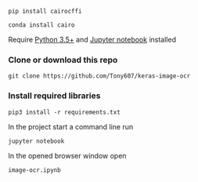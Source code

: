 
```
pip install cairocffi
```
```
conda install cairo
```

Require [Python 3.5+](https://www.python.org/ftp/python/3.6.4/python-3.6.4.exe) and [Jupyter notebook](https://jupyter.readthedocs.io/en/latest/install.html) installed
### Clone or download this repo
```
git clone https://github.com/Tony607/keras-image-ocr
```
### Install required libraries
`pip3 install -r requirements.txt`


In the project start a command line run
```
jupyter notebook
```
In the opened browser window open
```
image-ocr.ipynb
```
